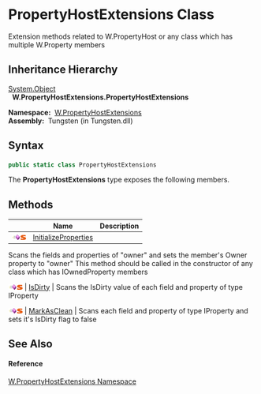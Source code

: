 PropertyHostExtensions Class
============================
   Extension methods related to W.PropertyHost or any class which has multiple W.Property members


Inheritance Hierarchy
---------------------
[System.Object][1]  
  **W.PropertyHostExtensions.PropertyHostExtensions**  

  **Namespace:**  [W.PropertyHostExtensions][2]  
  **Assembly:**  Tungsten (in Tungsten.dll)

Syntax
------

```csharp
public static class PropertyHostExtensions
```

The **PropertyHostExtensions** type exposes the following members.


Methods
-------

                                 | Name                      | Description                                                                                                                                                                              
-------------------------------- | ------------------------- | ---------------------------------------------------------------------------------------------------------------------------------------------------------------------------------------- 
![Public method]![Static member] | [InitializeProperties][3] | 
Scans the fields and properties of "owner" and sets the member's Owner property to "owner" This method should be called in the constructor of any class which has IOwnedProperty members
 
![Public method]![Static member] | [IsDirty][4]              | 
Scans the IsDirty value of each field and property of type IProperty
                                                                                                                 
![Public method]![Static member] | [MarkAsClean][5]          | 
Scans each field and property of type IProperty and sets it's IsDirty flag to false
                                                                                                  


See Also
--------

#### Reference
[W.PropertyHostExtensions Namespace][2]  

[1]: http://msdn.microsoft.com/en-us/library/e5kfa45b
[2]: ../README.md
[3]: InitializeProperties.md
[4]: IsDirty.md
[5]: MarkAsClean.md
[Public method]: ../../_icons/pubmethod.gif "Public method"
[Static member]: ../../_icons/static.gif "Static member"